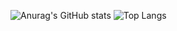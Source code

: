 ![Anurag's GitHub stats](https://github-readme-stats.vercel.app/api?username=azorkai&show_icons=true&theme=dark)
![Top Langs](https://github-readme-stats.vercel.app/api/top-langs/?username=azorkai&layout=compact&theme=dark)
